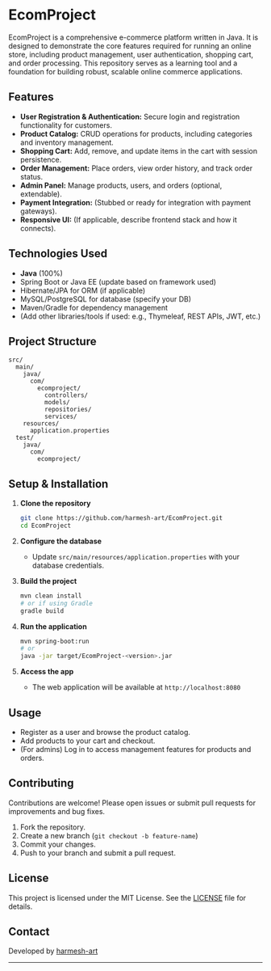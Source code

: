 # EcomProject

EcomProject is a comprehensive e-commerce platform written in Java. It is designed to demonstrate the core features required for running an online store, including product management, user authentication, shopping cart, and order processing. This repository serves as a learning tool and a foundation for building robust, scalable online commerce applications.

## Features

- **User Registration & Authentication:** Secure login and registration functionality for customers.
- **Product Catalog:** CRUD operations for products, including categories and inventory management.
- **Shopping Cart:** Add, remove, and update items in the cart with session persistence.
- **Order Management:** Place orders, view order history, and track order status.
- **Admin Panel:** Manage products, users, and orders (optional, extendable).
- **Payment Integration:** (Stubbed or ready for integration with payment gateways).
- **Responsive UI:** (If applicable, describe frontend stack and how it connects).

## Technologies Used

- **Java** (100%)
- Spring Boot or Java EE (update based on framework used)
- Hibernate/JPA for ORM (if applicable)
- MySQL/PostgreSQL for database (specify your DB)
- Maven/Gradle for dependency management
- (Add other libraries/tools if used: e.g., Thymeleaf, REST APIs, JWT, etc.)

## Project Structure

```
src/
  main/
    java/
      com/
        ecomproject/
          controllers/
          models/
          repositories/
          services/
    resources/
      application.properties
  test/
    java/
      com/
        ecomproject/
```

## Setup & Installation

1. **Clone the repository**
   ```bash
   git clone https://github.com/harmesh-art/EcomProject.git
   cd EcomProject
   ```

2. **Configure the database**
   - Update `src/main/resources/application.properties` with your database credentials.

3. **Build the project**
   ```bash
   mvn clean install
   # or if using Gradle
   gradle build
   ```

4. **Run the application**
   ```bash
   mvn spring-boot:run
   # or
   java -jar target/EcomProject-<version>.jar
   ```

5. **Access the app**
   - The web application will be available at `http://localhost:8080`

## Usage

- Register as a user and browse the product catalog.
- Add products to your cart and checkout.
- (For admins) Log in to access management features for products and orders.

## Contributing

Contributions are welcome! Please open issues or submit pull requests for improvements and bug fixes.

1. Fork the repository.
2. Create a new branch (`git checkout -b feature-name`)
3. Commit your changes.
4. Push to your branch and submit a pull request.

## License

This project is licensed under the MIT License. See the [LICENSE](LICENSE) file for details.

## Contact

Developed by [harmesh-art](https://github.com/harmesh-art)

---
